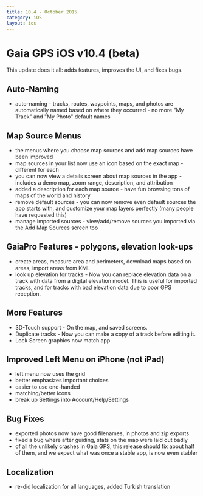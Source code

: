 ```yaml
---
title: 10.4 - October 2015
category: iOS
layout: ios
---
```


# Gaia GPS iOS v10.4 (beta)

This update does it all: adds features, improves the UI, and fixes bugs.

## Auto-Naming
* auto-naming - tracks, routes, waypoints, maps, and photos are automatically named based on where they occurred - no more "My Track" and "My Photo" default names

## Map Source Menus
* the menus where you choose map sources and add map sources have been improved
* map sources in your list now use an icon based on the exact map - different for each
* you can now view a details screen about map sources in the app - includes a demo map, zoom range, description, and attribution
* added a description for each map source - have fun browsing tons of maps of the world and history
* remove default sources - you can now remove even default sources the app starts with, and customize your map layers perfectly (many people have requested this)
* manage imported sources - view/add/remove sources you imported via the Add Map Sources screen too

## GaiaPro Features - polygons, elevation look-ups
* create areas, measure area and perimeters, download maps based on areas, import areas from KML
* look up elevation for tracks - Now you can replace elevation data on a track with data from a digital elevation model. This is useful for imported tracks, and for tracks with bad elevation data due to poor GPS reception.

## More Features
* 3D-Touch support - On the map, and saved screens.
* Duplicate tracks - Now you can make a copy of a track before editing it.
* Lock Screen graphics now match app

## Improved Left Menu on iPhone (not iPad)
* left menu now uses the grid
* better emphasizes important choices
* easier to use one-handed
* matching/better icons
* break up Settings into Account/Help/Settings

## Bug Fixes
* exported photos now have good filenames, in photos and zip exports
* fixed a bug where after guiding, stats on the map were laid out badly
* of all the unlikely crashes in Gaia GPS, this release should fix about half of them, and we expect what was once a stable app, is now even stabler

## Localization
* re-did localization for all languages, added Turkish translation
